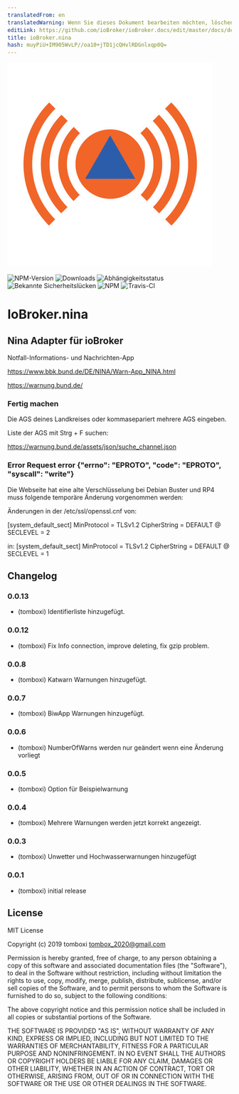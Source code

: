 ```yaml
---
translatedFrom: en
translatedWarning: Wenn Sie dieses Dokument bearbeiten möchten, löschen Sie bitte das Feld "translationsFrom". Andernfalls wird dieses Dokument automatisch erneut übersetzt
editLink: https://github.com/ioBroker/ioBroker.docs/edit/master/docs/de/adapterref/iobroker.nina/README.md
title: ioBroker.nina
hash: muyPiU+IM905WvLP//oa10+jTD1jcQHvlRDGnlxqp0Q=
---
```

![Logo](../../../en/adapterref/iobroker.nina/admin/nina.png)

![NPM-Version](http://img.shields.io/npm/v/iobroker.nina.svg)
![Downloads](https://img.shields.io/npm/dm/iobroker.nina.svg)
![Abhängigkeitsstatus](https://img.shields.io/david/TA2k/iobroker.nina.svg)
![Bekannte Sicherheitslücken](https://snyk.io/test/github/TA2k/ioBroker.nina/badge.svg)
![NPM](https://nodei.co/npm/iobroker.nina.png?downloads=true)
![Travis-CI](http://img.shields.io/travis/TA2k/ioBroker.nina/master.svg)

# IoBroker.nina
## Nina Adapter für ioBroker
Notfall-Informations- und Nachrichten-App

<https://www.bbk.bund.de/DE/NINA/Warn-App_NINA.html>

<https://warnung.bund.de/>

### Fertig machen
Die AGS deines Landkreises oder kommasepariert mehrere AGS eingeben.

Liste der AGS mit Strg + F suchen:

<https://warnung.bund.de/assets/json/suche_channel.json>

### Error Request error {"errno": "EPROTO", "code": "EPROTO", "syscall": "write"}
Die Webseite hat eine alte Verschlüsselung bei Debian Buster und RP4 muss folgende temporäre Änderung vorgenommen werden:

Änderungen in der /etc/ssl/openssl.cnf von:

[system_default_sect] MinProtocol = TLSv1.2 CipherString = DEFAULT @ SECLEVEL = 2

in: [system_default_sect] MinProtocol = TLSv1.2 CipherString = DEFAULT @ SECLEVEL = 1

## Changelog

### 0.0.13

- (tomboxi) Identifierliste hinzugefügt.

### 0.0.12

- (tomboxi) Fix Info connection, improve deleting, fix gzip problem.

### 0.0.8

- (tomboxi) Katwarn Warnungen hinzugefügt.

### 0.0.7

- (tomboxi) BiwApp Warnungen hinzugefügt.

### 0.0.6

- (tomboxi) NumberOfWarns werden nur geändert wenn eine Änderung vorliegt

### 0.0.5

- (tomboxi) Option für Beispielwarnung

### 0.0.4

- (tomboxi) Mehrere Warnungen werden jetzt korrekt angezeigt.

### 0.0.3

- (tomboxi) Unwetter und Hochwasserwarnungen hinzugefügt

### 0.0.1

- (tomboxi) initial release

## License

MIT License

Copyright (c) 2019 tomboxi <tombox_2020@gmail.com>

Permission is hereby granted, free of charge, to any person obtaining a copy
of this software and associated documentation files (the "Software"), to deal
in the Software without restriction, including without limitation the rights
to use, copy, modify, merge, publish, distribute, sublicense, and/or sell
copies of the Software, and to permit persons to whom the Software is
furnished to do so, subject to the following conditions:

The above copyright notice and this permission notice shall be included in all
copies or substantial portions of the Software.

THE SOFTWARE IS PROVIDED "AS IS", WITHOUT WARRANTY OF ANY KIND, EXPRESS OR
IMPLIED, INCLUDING BUT NOT LIMITED TO THE WARRANTIES OF MERCHANTABILITY,
FITNESS FOR A PARTICULAR PURPOSE AND NONINFRINGEMENT. IN NO EVENT SHALL THE
AUTHORS OR COPYRIGHT HOLDERS BE LIABLE FOR ANY CLAIM, DAMAGES OR OTHER
LIABILITY, WHETHER IN AN ACTION OF CONTRACT, TORT OR OTHERWISE, ARISING FROM,
OUT OF OR IN CONNECTION WITH THE SOFTWARE OR THE USE OR OTHER DEALINGS IN THE
SOFTWARE.